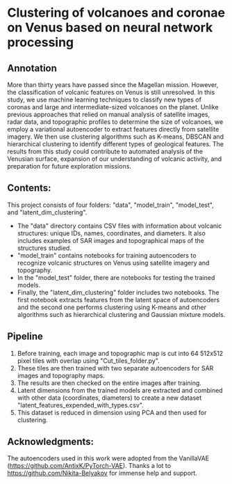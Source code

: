 # Clustering of volcanoes and coronae on Venus based on neural network processing
## Annotation
More than thirty years have passed since the Magellan mission. However, the classification of volcanic features on Venus is still unresolved. In this study, we use machine learning techniques to classify new types of coronas and large and intermediate-sized volcanoes on the planet. Unlike previous approaches that relied on manual analysis of satellite images, radar data, and topographic profiles to determine the size of volcanoes, we employ a variational autoencoder to extract features directly from satellite imagery. We then use clustering algorithms such as K-means, DBSCAN and hierarchical clustering to identify different types of geological features. The results from this study could contribute to automated analysis of the Venusian surface, expansion of our understanding of volcanic activity, and preparation for future exploration missions.

## Contents:
This project consists of four folders: "data", "model_train", "model_test", and "latent_dim_clustering".
* The "data" directory contains CSV files with information about volcanic structures: unique IDs, names, coordinates, and diameters. It also includes examples of SAR images and topographical maps of the structures studied.
* "model_train" contains notebooks for training autoencoders to recognize volcanic structures on Venus using satellite imagery and topography.
* In the "model_test" folder, there are notebooks for testing the trained models.
* Finally, the "latent_dim_clustering" folder includes two notebooks. The first notebook extracts features from the latent space of autoencoders and the second one performs clustering using K-means and other algorithms such as hierarchical clustering and Gaussian mixture models.
## Pipeline
1) Before training, each image and topographic map is cut into 64 512x512 pixel tiles with overlap using "Cut_tiles_folder.py".
2) These tiles are then trained with two separate autoencoders for SAR images and topography maps.
3) The results are then checked on the entire images after training.
4) Latent dimensions from the trained models are extracted and combined with other data (coordinates, diameters) to create a new dataset "latent_features_expended_with_types.csv".
5) This dataset is reduced in dimension using PCA and then used for clustering.
## Acknowledgments:
The autoencoders used in this work were adopted from the VanillaVAE (https://github.com/AntixK/PyTorch-VAE). Thanks a lot to https://github.com/Nikita-Belyakov for immense help and support.
